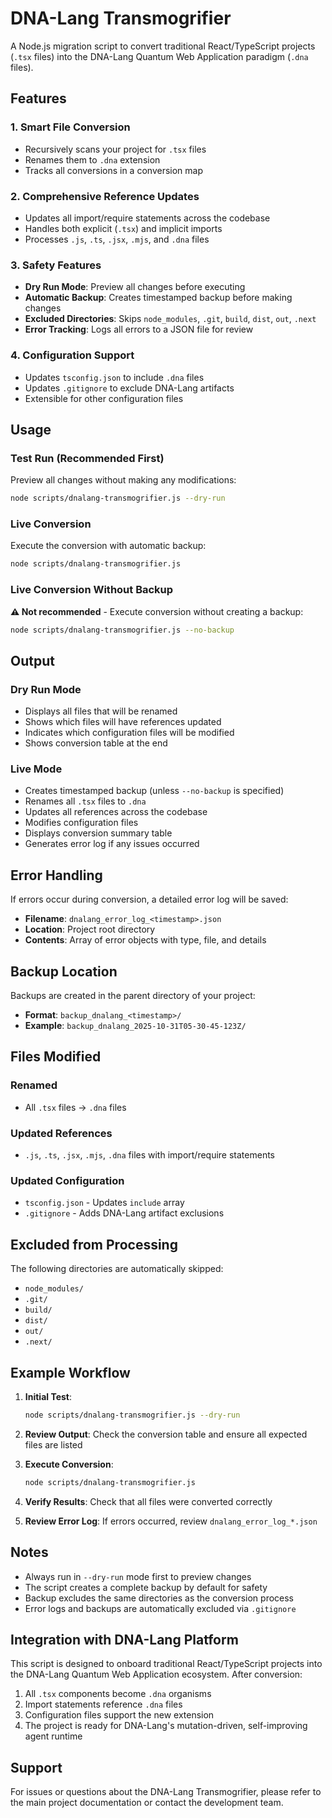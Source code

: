 # DNA-Lang Transmogrifier

A Node.js migration script to convert traditional React/TypeScript projects (`.tsx` files) into the DNA-Lang Quantum Web Application paradigm (`.dna` files).

## Features

### 1. Smart File Conversion
- Recursively scans your project for `.tsx` files
- Renames them to `.dna` extension
- Tracks all conversions in a conversion map

### 2. Comprehensive Reference Updates
- Updates all import/require statements across the codebase
- Handles both explicit (`.tsx`) and implicit imports
- Processes `.js`, `.ts`, `.jsx`, `.mjs`, and `.dna` files

### 3. Safety Features
- **Dry Run Mode**: Preview all changes before executing
- **Automatic Backup**: Creates timestamped backup before making changes
- **Excluded Directories**: Skips `node_modules`, `.git`, `build`, `dist`, `out`, `.next`
- **Error Tracking**: Logs all errors to a JSON file for review

### 4. Configuration Support
- Updates `tsconfig.json` to include `.dna` files
- Updates `.gitignore` to exclude DNA-Lang artifacts
- Extensible for other configuration files

## Usage

### Test Run (Recommended First)
Preview all changes without making any modifications:

```bash
node scripts/dnalang-transmogrifier.js --dry-run
```

### Live Conversion
Execute the conversion with automatic backup:

```bash
node scripts/dnalang-transmogrifier.js
```

### Live Conversion Without Backup
**⚠️ Not recommended** - Execute conversion without creating a backup:

```bash
node scripts/dnalang-transmogrifier.js --no-backup
```

## Output

### Dry Run Mode
- Displays all files that will be renamed
- Shows which files will have references updated
- Indicates which configuration files will be modified
- Shows conversion table at the end

### Live Mode
- Creates timestamped backup (unless `--no-backup` is specified)
- Renames all `.tsx` files to `.dna`
- Updates all references across the codebase
- Modifies configuration files
- Displays conversion summary table
- Generates error log if any issues occurred

## Error Handling

If errors occur during conversion, a detailed error log will be saved:
- **Filename**: `dnalang_error_log_<timestamp>.json`
- **Location**: Project root directory
- **Contents**: Array of error objects with type, file, and details

## Backup Location

Backups are created in the parent directory of your project:
- **Format**: `backup_dnalang_<timestamp>/`
- **Example**: `backup_dnalang_2025-10-31T05-30-45-123Z/`

## Files Modified

### Renamed
- All `.tsx` files → `.dna` files

### Updated References
- `.js`, `.ts`, `.jsx`, `.mjs`, `.dna` files with import/require statements

### Updated Configuration
- `tsconfig.json` - Updates `include` array
- `.gitignore` - Adds DNA-Lang artifact exclusions

## Excluded from Processing

The following directories are automatically skipped:
- `node_modules/`
- `.git/`
- `build/`
- `dist/`
- `out/`
- `.next/`

## Example Workflow

1. **Initial Test**:
   ```bash
   node scripts/dnalang-transmogrifier.js --dry-run
   ```

2. **Review Output**: Check the conversion table and ensure all expected files are listed

3. **Execute Conversion**:
   ```bash
   node scripts/dnalang-transmogrifier.js
   ```

4. **Verify Results**: Check that all files were converted correctly

5. **Review Error Log**: If errors occurred, review `dnalang_error_log_*.json`

## Notes

- Always run in `--dry-run` mode first to preview changes
- The script creates a complete backup by default for safety
- Backup excludes the same directories as the conversion process
- Error logs and backups are automatically excluded via `.gitignore`

## Integration with DNA-Lang Platform

This script is designed to onboard traditional React/TypeScript projects into the DNA-Lang Quantum Web Application ecosystem. After conversion:

1. All `.tsx` components become `.dna` organisms
2. Import statements reference `.dna` files
3. Configuration files support the new extension
4. The project is ready for DNA-Lang's mutation-driven, self-improving agent runtime

## Support

For issues or questions about the DNA-Lang Transmogrifier, please refer to the main project documentation or contact the development team.
